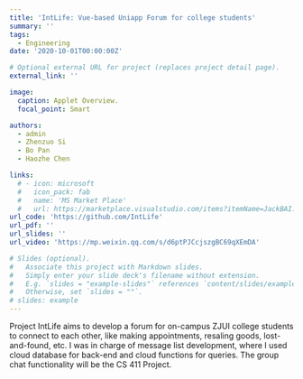 ```yaml
---
title: 'IntLife: Vue-based Uniapp Forum for college students'
summary: ''
tags:
  - Engineering
date: '2020-10-01T00:00:00Z'

# Optional external URL for project (replaces project detail page).
external_link: ''

image:
  caption: Applet Overview.
  focal_point: Smart

authors:
  - admin
  - Zhenzuo Si
  - Bo Pan
  - Haozhe Chen

links:
  # - icon: microsoft
  #   icon_pack: fab
  #   name: 'MS Market Place'
  #   url: https://marketplace.visualstudio.com/items?itemName=JackBAI.at-t-i386-ia32-uiuc-ece391-highlighting
url_code: 'https://github.com/IntLife'
url_pdf: ''
url_slides: ''
url_video: 'https://mp.weixin.qq.com/s/d6ptPJCcjszgBC69qXEmDA'

# Slides (optional).
#   Associate this project with Markdown slides.
#   Simply enter your slide deck's filename without extension.
#   E.g. `slides = "example-slides"` references `content/slides/example-slides.md`.
#   Otherwise, set `slides = ""`.
# slides: example
---
```


Project IntLife aims to develop a forum for on-campus ZJUI college students to connect to each other, like making appointments, resaling goods, lost-and-found, etc. I was in charge of message list development, where I used cloud database for back-end and cloud functions for queries. The group chat functionality will be the CS 411 Project.
